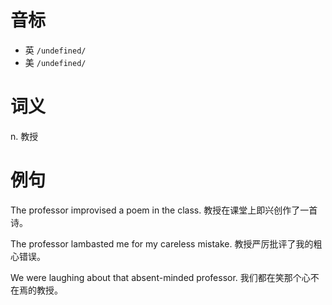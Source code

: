 # 音标

- 英 `/undefined/`
- 美 `/undefined/`

# 词义

n. 教授


# 例句

The professor improvised a poem in the class.
教授在课堂上即兴创作了一首诗。

The professor lambasted me for my careless mistake.
教授严厉批评了我的粗心错误。

We were laughing about that absent-minded professor.
我们都在笑那个心不在焉的教授。


